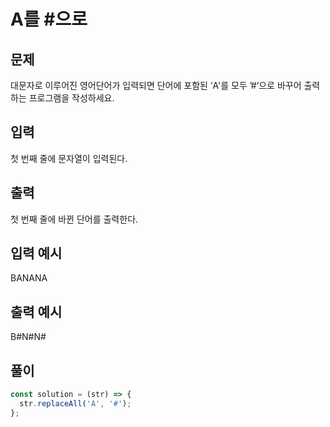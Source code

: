 # A를 #으로

## 문제

대문자로 이루어진 영어단어가 입력되면 단어에 포함된 ‘A'를 모두 ’#‘으로 바꾸어 출력하는 프로그램을 작성하세요.

## 입력

첫 번째 줄에 문자열이 입력된다.

## 출력

첫 번째 줄에 바뀐 단어를 출력한다.

## 입력 예시

BANANA

## 출력 예시

B#N#N#

## 풀이

```javascript
const solution = (str) => {
  str.replaceAll('A', '#');
};
```
